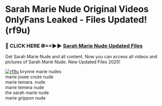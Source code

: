 # Sarah Marie Nude Original Videos 0nlyFans Leaked - Files Updated! (rf9u)

<h3>🔴 CLICK HERE 🌐==►► <a href="https://tinyurl.com/52m3yx9h" rel="nofollow">Sarah Marie Nude Updated Files</a></h3>

Get Sarah Marie Nude and all content. Now you can access all videos and pictures of Sarah Marie Nude. New Updated Files 2025!

[![rf9u](https://i.imgur.com/TnHtlc8.gif)](https://tinyurl.com/52m3yx9h)
brynne marie nudes<br>
marie josee croze nude<br>
marie temara. nude<br>
marie temera nude<br>
the sarah marie nude<br>
marie grippon nude